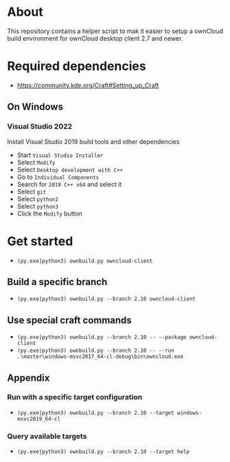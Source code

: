 # About
This repository contains a helper script to mak it easier to setup a ownCloud build environment for ownCloud desktop client 2.7 and newer.


# Required dependencies
- https://community.kde.org/Craft#Setting_up_Craft
## On Windows
### Visual Studio 2022
 Install Visual Studio 2019 build tools and other dependencies
 - Start `Visual Studio Installer`
  - Select `Modify`
  - Select `Desktop development with C++`
  - Go to `Individual Components`
  - Search for `2019 C++ x64` and select it
  - Select `git`
  - Select `python2`
  - Select `python3`
  - Click the `Modify` button

# Get started
- `(py.exe|python3) ownbuild.py owncloud-client`

## Build a specific branch
- `(py.exe|python3) ownbuild.py --branch 2.10 owncloud-client`

## Use special craft commands
- `(py.exe|python3) ownbuild.py --branch 2.10 -- --package owncloud-client`
- `(py.exe|python3) ownbuild.py --branch 2.10 -- --run .\master\windows-msvc2017_64-cl-debug\bin\owncloud.exe`


## Appendix
### Run with a specific target configuration
- `(py.exe|python3) ownbuild.py --branch 2.10 --target windows-msvc2019_64-cl`
### Query available targets
- `(py.exe|python3) ownbuild.py --branch 2.10 --target help`
